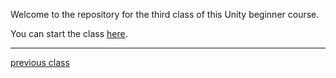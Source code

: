 

Welcome to the repository for the third class of this Unity beginner course.

You can start the class [here](Class4.md).


---

[previous class](https://github.com/Skydrag42/GCC_Unity_Forma_Class3/)